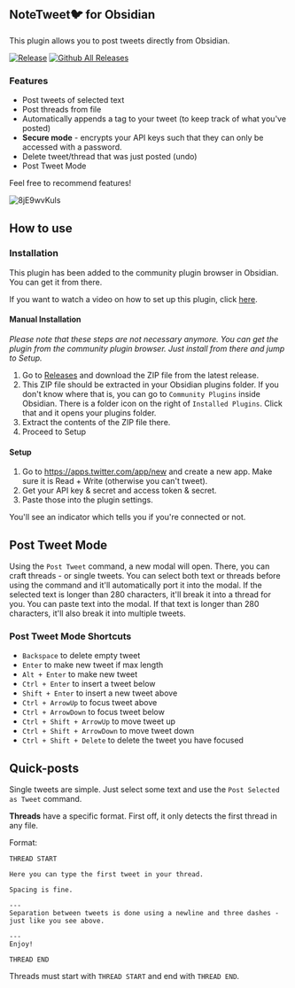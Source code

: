 ## NoteTweet🐦 for Obsidian
This plugin allows you to post tweets directly from Obsidian.

[![Release](https://img.shields.io/github/v/release/chhoumann/notetweet_obsidian?style=for-the-badge)]()
[![Github All Releases](https://img.shields.io/github/downloads/chhoumann/notetweet_obsidian/total.svg?style=for-the-badge&logo=appveyor)]()

### Features
- Post tweets of selected text
- Post threads from file
- Automatically appends a tag to your tweet (to keep track of what you've posted)
- **Secure mode** - encrypts your API keys such that they can only be accessed with a password.
- Delete tweet/thread that was just posted (undo)
- Post Tweet Mode


Feel free to recommend features!

![8jE9wvKuls](https://user-images.githubusercontent.com/29108628/109525702-16c97180-7ab2-11eb-8bc0-3c4bc79a6b7a.gif)

## How to use
### Installation
This plugin has been added to the community plugin browser in Obsidian. You can get it from there.

If you want to watch a video on how to set up this plugin, click [here](https://www.youtube.com/watch?v=jx09b1Ien3Q).

#### Manual Installation
*Please note that these steps are not necessary anymore. You can get the plugin from the community plugin browser. Just install from there and jump to Setup.*

1. Go to [Releases](https://github.com/chhoumann/notetweet_obsidian/releases) and download the ZIP file from the latest release.
2. This ZIP file should be extracted in your Obsidian plugins folder. If you don't know where that is, you can go to `Community Plugins` inside Obsidian. There is a folder icon on the right of `Installed Plugins`. Click that and it opens your plugins folder.
3. Extract the contents of the ZIP file there.
4. Proceed to Setup

#### Setup
1. Go to https://apps.twitter.com/app/new and create a new app. Make sure it is Read + Write (otherwise you can't tweet).
2. Get your API key & secret and access token & secret.
3. Paste those into the plugin settings.

You'll see an indicator which tells you if you're connected or not.

## Post Tweet Mode
Using the `Post Tweet` command, a new modal will open. There, you can craft threads - or single tweets.
You can select both text or threads before using the command and it'll automatically port it into the modal. If the selected text is longer than 280 characters, it'll break it into a thread for you.
You can paste text into the modal. If that text is longer than 280 characters, it'll also break it into multiple tweets.

### Post Tweet Mode Shortcuts
- `Backspace` to delete empty tweet
- `Enter` to make new tweet if max length
- `Alt + Enter` to make new tweet
- `Ctrl + Enter` to insert a tweet below
- `Shift + Enter` to insert a new tweet above
- `Ctrl + ArrowUp` to focus tweet above
- `Ctrl + ArrowDown` to focus tweet below
- `Ctrl + Shift + ArrowUp` to move tweet up
- `Ctrl + Shift + ArrowDown` to move tweet down
- `Ctrl + Shift + Delete` to delete the tweet you have focused

## Quick-posts
Single tweets are simple. Just select some text and use the `Post Selected as Tweet` command.

**Threads** have a specific format. First off, it only detects the first thread in any file.

Format:
```
THREAD START

Here you can type the first tweet in your thread.

Spacing is fine.

---
Separation between tweets is done using a newline and three dashes - just like you see above.

---
Enjoy!

THREAD END
```

Threads must start with `THREAD START` and end with `THREAD END`.
